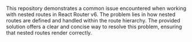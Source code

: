 This repository demonstrates a common issue encountered when working with nested routes in React Router v6. The problem lies in how nested routes are defined and handled within the route hierarchy.  The provided solution offers a clear and concise way to resolve this problem, ensuring that nested routes render correctly.